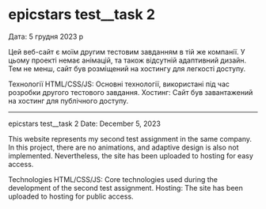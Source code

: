 # epicstars test__task 2
Дата: 5 грудня 2023 р

Цей веб-сайт є моїм другим тестовим завданням в тій же компанії. У цьому проекті немає анімацій, та також відсутній адаптивний дизайн. Тем не менш, сайт був розміщений на хостингу для легкості доступу.

Технології
HTML/CSS/JS: Основні технології, використані під час розробки другого тестового завдання.
Хостинг: Сайт був завантажений на хостинг для публічного доступу.

-------------------------------------------------------------------------------------------------------------------------------------------------------------------------

epicstars test__task 2
Date: December 5, 2023

This website represents my second test assignment in the same company. In this project, there are no animations, and adaptive design is also not implemented. Nevertheless, the site has been uploaded to hosting for easy access.

Technologies
HTML/CSS/JS: Core technologies used during the development of the second test assignment.
Hosting: The site has been uploaded to hosting for public access.
